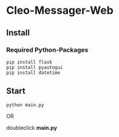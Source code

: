 # Cleo-Messager-Web

## Install

### Required Python-Packages

    pip install flask
    pip install pyautogui
    pip install datetime

## Start

    python main.py

OR

doubleclick **main.py**
